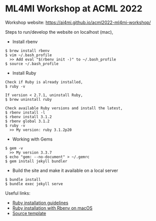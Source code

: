 # ML4MI Workshop at ACML 2022

Workshop website: https://ai4mi.github.io/acml2022-ml4mi-workshop/

Steps to run/develop the website on localhost (mac), 

* Install rbenv
<pre><code>$ brew install rbenv
$ vim ~/.bash_profile 
  >> Add eval "$(rbenv init -)" to ~/.bash_profile
$ source ~/.bash_profile</code></pre>

* Install Ruby
<pre><code>Check if Ruby is already installed, 
$ ruby -v

If version < 2.7.1, uninstall Ruby,
$ brew uninstall ruby

Check available Ruby versions and install the latest, 
$ rbenv install -l
$ rbenv install 3.1.2
$ rbenv global 3.1.2
$ ruby -v 
  >> My version: ruby 3.1.2p20</code></pre>

* Working with Gems
<pre><code>$ gem -v
  >> My version 3.3.7
$ echo "gem: --no-document" > ~/.gemrc
$ gem install jekyll bundler</code></pre>

* Build the site and make it available on a local server
<pre><code>$ bundle install
$ bundle exec jekyll serve</code></pre>

Useful links:
* [Ruby installation guidelines](https://www.ruby-lang.org/en/downloads/)
* [Ruby installation with Rbenv on macOS](https://www.digitalocean.com/community/tutorials/how-to-install-ruby-on-rails-with-rbenv-on-macos)
* [Source template](https://github.com/carpentries/training-template)
